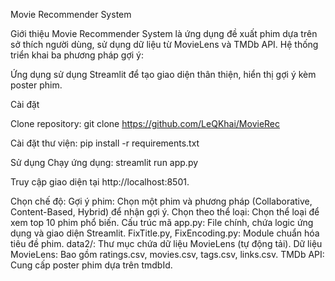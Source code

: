 Movie Recommender System

Giới thiệu
Movie Recommender System là ứng dụng đề xuất phim dựa trên sở thích người dùng, sử dụng dữ liệu từ MovieLens và TMDb API. Hệ thống triển khai ba phương pháp gợi ý:

Ứng dụng sử dụng Streamlit để tạo giao diện thân thiện, hiển thị gợi ý kèm poster phim.

Cài đặt

Clone repository:
  git clone https://github.com/LeQKhai/MovieRec

Cài đặt thư viện:
  pip install -r requirements.txt
  
Sử dụng
Chạy ứng dụng:
  streamlit run app.py
  
Truy cập giao diện tại http://localhost:8501.

Chọn chế độ:
Gợi ý phim: Chọn một phim và phương pháp (Collaborative, Content-Based, Hybrid) để nhận gợi ý.
Chọn theo thể loại: Chọn thể loại để xem top 10 phim phổ biến.
Cấu trúc mã
app.py: File chính, chứa logic ứng dụng và giao diện Streamlit.
FixTitle.py, FixEncoding.py: Module chuẩn hóa tiêu đề phim.
data2/: Thư mục chứa dữ liệu MovieLens (tự động tải).
Dữ liệu
MovieLens: Bao gồm ratings.csv, movies.csv, tags.csv, links.csv.
TMDb API: Cung cấp poster phim dựa trên tmdbId.
